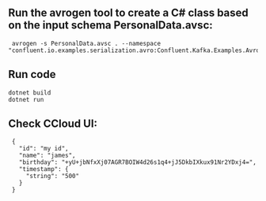 ## Run the avrogen tool to create a C# class based on the input schema PersonalData.avsc:
```
 avrogen -s PersonalData.avsc . --namespace "confluent.io.examples.serialization.avro:Confluent.Kafka.Examples.AvroSpecificEncryptionLocal"
 ```

## Run code
```
dotnet build
dotnet run
```

## Check CCloud UI:
```
 {
   "id": "my id",
   "name": "james",
   "birthday": "+yU+jbNfxXj07AGR7BOIW4d26s1q4+jJ5DkbIXkux91Nr2YDxj4=",
   "timestamp": {
     "string": "500"
   }
 }
 ```
